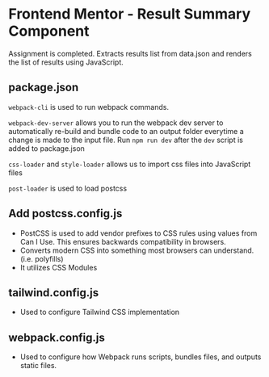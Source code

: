 # Frontend Mentor - Result Summary Component

Assignment is completed. Extracts results list from data.json and renders the list of results using JavaScript.

## package.json

`webpack-cli` is used to run webpack commands.

`webpack-dev-server` allows you to run the webpack dev server to automatically re-build and bundle code to an output folder everytime a change is made to the input file. Run `npm run dev` after the `dev` script is added to package.json

`css-loader` and `style-loader` allows us to import css files into JavaScript files

`post-loader` is used to load postcss

## Add postcss.config.js

- PostCSS is used to add vendor prefixes to CSS rules using values from Can I Use. This ensures backwards compatibility in browsers.
- Converts modern CSS into something most browsers can understand. (i.e. polyfills)
- It utilizes CSS Modules

## tailwind.config.js

- Used to configure Tailwind CSS implementation

## webpack.config.js

- Used to configure how Webpack runs scripts, bundles files, and outputs static files.
